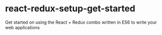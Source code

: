 # react-redux-setup-get-started
Get started on using the React + Redux combo written in ES6 to write your web applications
